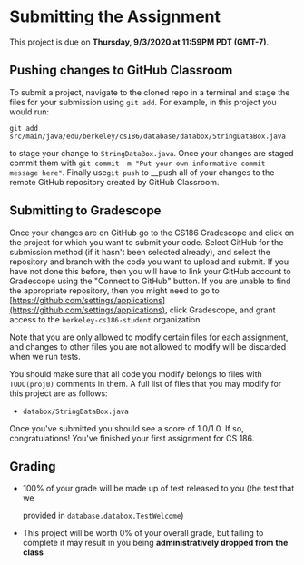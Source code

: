 # Submitting the Assignment

This project is due on **Thursday, 9/3/2020 at 11:59PM PDT (GMT-7)**.

## Pushing changes to GitHub Classroom

To submit a project, navigate to the cloned repo in a terminal and stage the files for your submission using `git add`. For example, in this project you would run:

`git add src/main/java/edu/berkeley/cs186/database/databox/StringDataBox.java`

to stage your change to `StringDataBox.java`. Once your changes are staged commit them with `git commit -m "Put your own informative commit message here"`. Finally use`git push` to __push all of your changes to the remote GitHub repository created by GitHub Classroom. 

## Submitting to Gradescope

Once your changes are on GitHub go to the CS186 Gradescope and click on the project for which you want to submit your code. Select GitHub for the submission method \(if it hasn't been selected already\), and select the repository and branch with the code you want to upload and submit. If you have not done this before, then you will have to link your GitHub account to Gradescope using the "Connect to GitHub" button. If you are unable to find the appropriate repository, then you might need to go to [https://github.com/settings/applications](https://github.com/settings/applications), click Gradescope, and grant access to the `berkeley-cs186-student` organization. 

Note that you are only allowed to modify certain files for each assignment, and changes to other files you are not allowed to modify will be discarded when we run tests.

You should make sure that all code you modify belongs to files with `TODO(proj0)` comments in them. A full list of files that you may modify for this project are as follows:

* `databox/StringDataBox.java`

Once you've submitted you should see a score of 1.0/1.0. If so, congratulations! You've finished your first assignment for CS 186.

## Grading

* 100% of your grade will be made up of test released to you \(the test that we

  provided in `database.databox.TestWelcome`\)

* This project will be worth 0% of your overall grade, but failing to complete it may result in you being **administratively dropped from the class**

